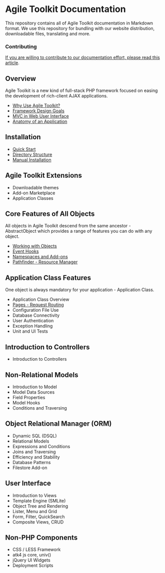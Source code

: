 Agile Toolkit Documentation
====

This repository contains all of Agile Toolkit documentation in Markdown format. We use this repository for bundling with our website distribution, downloadable files, translating and more. 

### Contributing
[If you are willing to contribute to our documentation effort, please read this article](contribute.md).

Overview
----
Agile Toolkit is a new kind of full-stack PHP framework focused on easing the development of rich-client AJAX applications.

 * [Why Use Agile Toolkit?](overview/why-use.md)
 * [Framework Design Goals](overview/design.md)
 * [MVC in Web User Interface](overview/mvc.md)
 * [Anatomy of an Application](overview/application.md)

Installation
----
 * [Quick Start](installation/quick-start.md)
 * [Directory Structure](installation/directory-structure.md)
 * [Manual Installation](manual-installation.md)

Agile Toolkit Extensions
----
 * Downloadable themes
 * Add-on Marketplace
 * Application Classes
 
Core Features of All Objects
----
All objects in Agile Toolkit descend from the same ancestor - AbstractObject which provides a range of features you can do with any object.

 * [Working with Objects](core/working-with-objects.md)
 * [Event Hooks](application/hooks.md)
 * [Namespaces and Add-ons](core/namespaces.md)
 * [Pathfinder - Resource Manager](core/pathfinder.md)

Application Class Features
----
One object is always mandatory for your application - Application Class.

<!-- GEOFF, we have 2 links to application overview, here and above under Overview section -->

 * Application Class Overview
 * [Pages - Request Routing](application/routing.md)
 * Configuration File Use
 * Database Connectivity
 * User Authentication
 * Exception Handling
 * Unit and UI Tests

Introduction to Controllers
----
 * Introduction to Controllers

Non-Relational Models
----
 * Introduction to Model
 * Model Data Sources
 * Field Properties
 * Model Hooks
 * Conditions and Traversing
 
Object Relational Manager (ORM)
----
 * Dynamic SQL (DSQL)
 * Relational Models
 * Expressions and Conditions
 * Joins and Traversing
 * Efficiency and Stability
 * Database Patterns
 * Filestore Add-on
 
User Interface
----
 * Introduction to Views
 * Template Engine (SMLite)
 * Object Tree and Rendering
 * Lister, Menu and Grid
 * Form, Filter, QuickSearch
 * Composite Views, CRUD
 
Non-PHP Components
----
 * CSS / LESS Framework
 * atk4 js core, univ()
 * jQuery UI Widgets
 * Deployment Scripts


